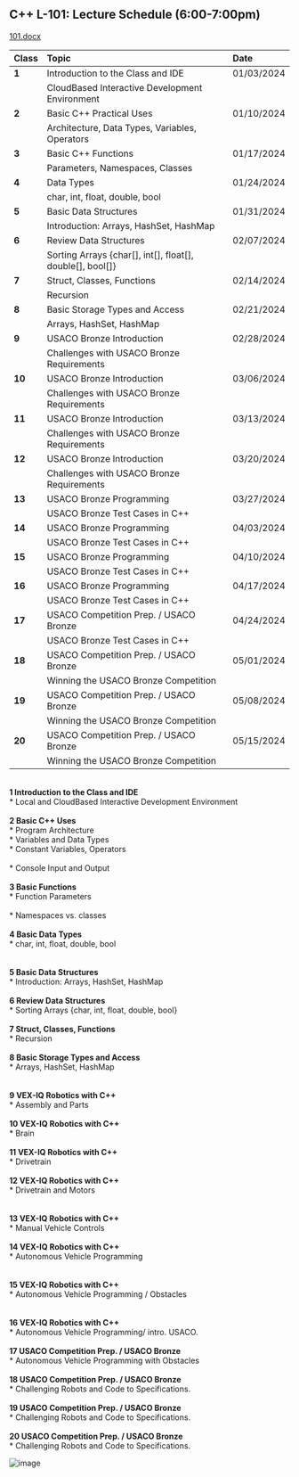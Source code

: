 ## C++ 	L-101: Lecture Schedule (6:00-7:00pm)
    
[101.docx](https://github.com/ions29/cpp-reading-material/files/13390813/101.docx)


| Class      | Topic | Date |
| :---        |    :--------| :--------|
| **1** | Introduction to the Class and IDE 	| 01/03/2024 |
| | CloudBased Interactive Development Environment |
| **2** | Basic C++ Practical Uses | 01/10/2024 |
| | Architecture, Data Types, Variables, Operators |
| **3** | Basic C++ Functions | 01/17/2024 |
| | Parameters, Namespaces, Classes |
| **4** |  Data Types | 01/24/2024 |
| | char, int, float, double, bool |
| **5** | Basic Data Structures | 01/31/2024|
| | Introduction: Arrays, HashSet, HashMap |
| **6** | Review Data Structures | 02/07/2024 |
| |  Sorting Arrays {char[], int[], float[], double[], bool[]} |
| **7** |	Struct, Classes, Functions | 02/14/2024 |
| | Recursion |
| **8** | Basic Storage Types and Access | 02/21/2024 |
| | Arrays, HashSet, HashMap |
| **9** | USACO Bronze Introduction | 02/28/2024 |
| |  Challenges with USACO Bronze Requirements |
| **10** | USACO Bronze Introduction | 03/06/2024 |
| |  Challenges with USACO Bronze Requirements |
| **11** | USACO Bronze Introduction | 03/13/2024 |
| |  Challenges with USACO Bronze Requirements |
| **12** | USACO Bronze Introduction  | 03/20/2024 |
| | Challenges with USACO Bronze Requirements |
| **13** |  USACO Bronze Programming | 03/27/2024 |
| | USACO Bronze Test Cases in C++ |
| **14** | USACO Bronze Programming | 04/03/2024 |
| | USACO Bronze Test Cases in C++ |
| **15** | USACO Bronze Programming | 04/10/2024 |
| | USACO Bronze Test Cases in C++ |
| **16** | USACO Bronze Programming | 04/17/2024 |
| | USACO Bronze Test Cases in C++  |
| **17** | USACO Competition Prep. / USACO Bronze | 04/24/2024 |
| | USACO Bronze Test Cases in C++  |
| **18** | USACO Competition Prep. / USACO Bronze | 05/01/2024 |
| | Winning the USACO Bronze Competition |
| **19** | USACO Competition Prep. / USACO Bronze | 05/08/2024 |
| |   Winning the USACO Bronze Competition |
| **20** | USACO Competition Prep. / USACO Bronze | 05/15/2024 |
| |  Winning the USACO Bronze Competition |

<br> **1	Introduction to the Class and IDE**
<br> * Local and CloudBased Interactive Development Environment	<br>
<br>**2	Basic C++ Uses**
<br> * Program Architecture	
<br> * Variables and Data Types	
<br> * Constant Variables, Operators	
<br> * Console Input and Output	<br>
<br>**3	Basic Functions**
<br> * Function Parameters	
<br> * Namespaces vs. classes	<br>
<br>**4	Basic Data Types**
<br> * char, int, float, double, bool <br>	
<br>**5	Basic Data Structures**
<br> * Introduction: Arrays, HashSet, HashMap	<br>
<br>**6	Review Data Structures**
<br> * Sorting Arrays {char, int, float, double, bool} <br>	
<br>**7	Struct, Classes, Functions**
<br> * Recursion	<br>
<br>**8	Basic Storage Types and Access**
<br> * Arrays, HashSet, HashMap <br>	
<br>**9	VEX-IQ Robotics with C++**
<br> * Assembly and Parts	<br>
<br>**10	VEX-IQ Robotics with C++**
<br> * Brain	<br>
<br>**11	VEX-IQ Robotics with C++**
<br> * Drivetrain	<br>
<br>**12	VEX-IQ Robotics with C++**
<br> * Drivetrain and Motors <br>	
<br>**13	VEX-IQ Robotics with C++**
<br> * Manual Vehicle Controls	<br>
<br>**14	VEX-IQ Robotics with C++**
<br> * Autonomous Vehicle Programming <br>	
<br>**15	VEX-IQ Robotics with C++**
<br> * Autonomous Vehicle Programming / Obstacles <br>	
<br>**16	VEX-IQ Robotics with C++**
<br> * Autonomous Vehicle Programming/ intro. USACO.	<br>
<br>**17	USACO Competition Prep. / USACO Bronze**
<br> * Autonomous Vehicle Programming with Obstacles	<br>
<br>**18	USACO Competition Prep. / USACO Bronze**
<br> * Challenging Robots and Code to Specifications.	<br>
<br>**19	USACO Competition Prep. / USACO Bronze**
<br> * Challenging Robots and Code to Specifications.	<br>
<br>**20	USACO Competition Prep. / USACO Bronze**
<br> * Challenging Robots and Code to Specifications.	<br>


![image](https://github.com/ions29/cpp-reading-material/assets/127531384/1078bac0-cbb0-41fc-8427-6a6a9f6ec227)
